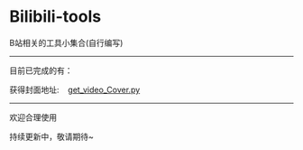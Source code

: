 # Bilibili-tools
B站相关的工具小集合(自行编写)

--------------------------------------------------------------------------------

目前已完成的有：

获得封面地址:&nbsp;&nbsp;&nbsp;&nbsp;[get_video_Cover.py](https://github.com/AlanStar233/Bilibili-tools/blob/main/get_video_Cover.py)

--------------------------------------------------------------------------------

欢迎合理使用

持续更新中，敬请期待~
